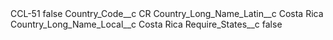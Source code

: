 <?xml version="1.0" encoding="UTF-8"?>
<CustomMetadata xmlns="http://soap.sforce.com/2006/04/metadata" xmlns:xsi="http://www.w3.org/2001/XMLSchema-instance" xmlns:xsd="http://www.w3.org/2001/XMLSchema">
    <label>CCL-51</label>
    <protected>false</protected>
    <values>
        <field>Country_Code__c</field>
        <value xsi:type="xsd:string">CR</value>
    </values>
    <values>
        <field>Country_Long_Name_Latin__c</field>
        <value xsi:type="xsd:string">Costa Rica</value>
    </values>
    <values>
        <field>Country_Long_Name_Local__c</field>
        <value xsi:type="xsd:string">Costa Rica</value>
    </values>
    <values>
        <field>Require_States__c</field>
        <value xsi:type="xsd:boolean">false</value>
    </values>
</CustomMetadata>
